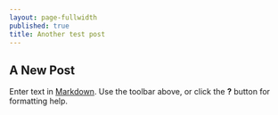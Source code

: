 ```yaml
---
layout: page-fullwidth
published: true
title: Another test post
---
```

## A New Post

Enter text in [Markdown](http://daringfireball.net/projects/markdown/). Use the toolbar above, or click the **?** button for formatting help.
